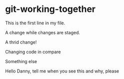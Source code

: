 # git-working-together

This is the first line in my file.

A change while changes are staged.

A thrid change!

Changing code in compare

Something else

Hello Danny, tell me when you see this and why, please
